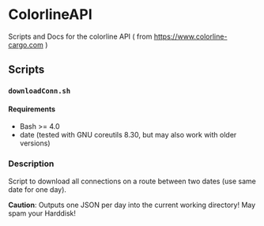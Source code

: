 # ColorlineAPI

Scripts and Docs for the colorline API ( from https://www.colorline-cargo.com )

## Scripts

### `downloadConn.sh`

#### Requirements

- Bash >= 4.0
- date (tested with GNU coreutils 8.30, but may also work with older versions)

### Description

Script to download all connections on a route between two dates (use same date for one day).

**Caution**: Outputs one JSON per day into the current working directory! May spam your Harddisk!
